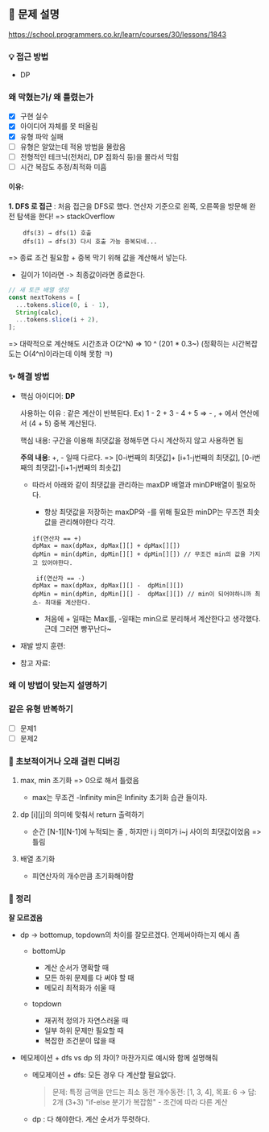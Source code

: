 ## 📌 문제 설명

https://school.programmers.co.kr/learn/courses/30/lessons/1843

### 💡 접근 방법

- DP

### 왜 막혔는가/ 왜 틀렸는가

- [x] 구현 실수
- [x] 아이디어 자체를 못 떠올림
- [x] 유형 파악 실패
- [ ] 유형은 알았는데 적용 방법을 몰랐음
- [ ] 전형적인 테크닉(전처리, DP 점화식 등)을 몰라서 막힘
- [ ] 시간 복잡도 추정/최적화 미흡

#### 이유:

**1. DFS 로 접근** :
처음 접근을 DFS로 했다. 연산자 기준으로 왼쪽, 오른쪽을 방문해 완전 탐색을 한다! => stackOverflow

    	dfs(3) → dfs(1) 호출
    	dfs(1) → dfs(3) 다시 호출 가능 중복되네...

=> 종료 조건 필요함 + 중복 막기 위해 값을 계산해서 넣는다.

- 길이가 1이라면 -> 최종값이라면 종료한다.

```js
// 새 토큰 배열 생성
const nextTokens = [
  ...tokens.slice(0, i - 1),
  String(calc),
  ...tokens.slice(i + 2),
];
```

=> 대략적으로 계산해도 시간초과 O(2^N) => 10 ^ (201 \* 0.3~)
(정확히는 시간복잡도는 O(4^n)이라는데 이해 못함 ㅋ)

### ✨ 해결 방법

- 핵심 아이디어: **DP**

  사용하는 이유 : 같은 계산이 반복된다.
  Ex) 1 - 2 + 3 - 4 + 5 => - , + 에서 연산에서 (4 + 5) 중복 계산된다.

  핵심 내용: 구간을 이용해 최댓값을 정해두면 다시 계산하지 않고 사용하면 됨

  **주의 내용**: +, - 일때 다르다.
  => [0-i번째의 최댓값]+ [i+1-j번째의 최댓값], [0-i번째의 최댓값]-[i+1-j번째의 최솟값]

  - 따라서 아래와 같이 최댓값을 관리하는 maxDP 배열과 minDP배열이 필요하다.

    - 항상 최댓값을 저장하는 maxDP와 -를 위해 필요한 minDP는 무즈껀 최솟값을 관리해야한다 각각.

    ```
    if(연산자 == +)
    dpMax = max(dpMax, dpMax[][] + dpMax[][])
    dpMin = min(dpMin, dpMin[][] + dpMin[][]) // 무조건 min의 값을 가지고 있어야한다.

     if(연산자 == -)
    dpMax = max(dpMax, dpMax[][] -  dpMin[][])
    dpMin = min(dpMin, dpMin[][] -  dpMax[][]) // min이 되어야하니까 최소- 최대를 계산한다.

    ```

    - 처음에 + 일때는 Max를, -일때는 min으로 분리해서 계산한다고 생각했다. 근데 그러면 빵꾸난다~

- 재발 방지 훈련:
- 참고 자료:

### 왜 이 방법이 맞는지 설명하기

### 같은 유형 반복하기

- [ ] 문제1
- [ ] 문제2

### 🚨 초보적이거나 오래 걸린 디버깅

1. max, min 초기화 => 0으로 해서 틀렸음

   - max는 무조건 -Infinity min은 Infinity 초기화 습관 들이자.

2. dp [i][j]의 의미에 맞춰서 return 출력하기

   - 순간 [N-1][N-1]에 누적되는 줄 , 하지만 i j 의미가 i~j 사이의 최댓값이었음 => 틀림

3. 배열 초기화
   - 피연산자의 개수만큼 초기화해야함

### 📌 정리

**잘 모르겠음**

- dp -> bottomup, topdown의 차이를 잘모르겠다. 언제써야하는지 예시 좀

  - bottomUp

    - 계산 순서가 명확할 때
    - 모든 하위 문제를 다 써야 할 때
    - 메모리 최적화가 쉬울 때

  - topdown

    - 재귀적 정의가 자연스러울 때
    - 일부 하위 문제만 필요할 때
    - 복잡한 조건문이 많을 때

- 메모제이션 + dfs vs dp 의 차이? 마찬가지로 예시와 함께 설명해줘

  - 메모제이션 + dfs: 모든 경우 다 계산할 필요없다.

    > 문제: 특정 금액을 만드는 최소 동전 개수동전: [1, 3, 4], 목표: 6 → 답: 2개 (3+3)
    > "if-else 분기가 복잡함" - 조건에 따라 다른 계산

  - dp : 다 해야한다. 계산 순서가 뚜렷하다.
